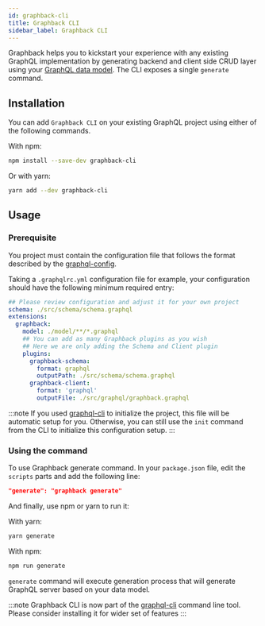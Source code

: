 ```yaml
---
id: graphback-cli
title: Graphback CLI
sidebar_label: Graphback CLI
---
```


Graphback helps you to kickstart your experience with any existing GraphQL implementation by generating backend and client side CRUD layer using your [GraphQL data model](../model/datamodel.md). The CLI exposes a single `generate` command.  

## Installation

You can add `Graphback CLI` on your existing GraphQL project using either of the following commands. 

With npm:

```bash
npm install --save-dev graphback-cli
```

Or with yarn: 

```bash
yarn add --dev graphback-cli
```

## Usage

### Prerequisite

You project must contain the configuration file that follows the format described by the [graphql-config](https://graphql-config.com/introduction).

Taking a `.graphqlrc.yml` configuration file for example, your configuration should have the following minimum required entry:

```yaml
## Please review configuration and adjust it for your own project
schema: ./src/schema/schema.graphql
extensions:
  graphback:
    model: ./model/**/*.graphql
    ## You can add as many Graphback plugins as you wish
    ## Here we are only adding the Schema and Client plugin
    plugins:
      graphback-schema:
        format: graphql
        outputPath: ./src/schema/schema.graphql
      graphback-client:
        format: 'graphql'
        outputFile: ./src/graphql/graphback.graphql   
```

:::note
If you used [graphql-cli](https://github.com/Urigo/graphql-cli) to initialize
 the project, this file will be automatic setup for you. Otherwise, you can still use the `init` command from the CLI to initialize
 this configuration setup.
:::


### Using the command

To use Graphback generate command. In your `package.json` file, edit the `scripts` parts and add the following line:

```json
"generate": "graphback generate"
```

And finally, use npm or yarn to run it:

With yarn:

```bash
yarn generate
```

With npm:

```bash
npm run generate
```

`generate` command will execute generation process that will generate GraphQL server based on your data model.

:::note
Graphback CLI is now part of the [graphql-cli](https://github.com/Urigo/graphql-cli) command line tool. Please consider installing it for wider set of features
::: 

